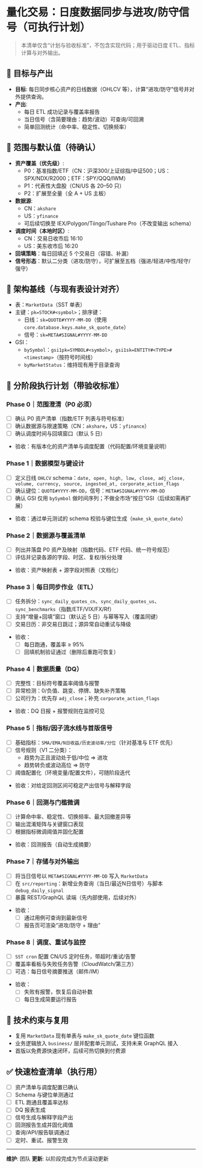 # 量化交易：日度数据同步与进攻/防守信号（可执行计划）

> 本清单仅含“计划与验收标准”，不包含实现代码；用于驱动日度 ETL、指标计算与对外输出。

## 🎯 目标与产出

- **目标**: 每日同步核心资产的日线数据（OHLCV 等），计算“进攻/防守”信号并对外提供查询。
- **产出**:
  - 每日 ETL 成功记录与覆盖率报告
  - 当日信号（含简要理由：趋势/波动）可查询/可回溯
  - 简单回测统计（命中率、稳定性、切换频率）

## 📌 范围与默认值（待确认）

- **资产覆盖（优先级）**:
  - P0：基准指数/ETF（CN：沪深300/上证综指/中证500；US：SPX/NDX/R2000；ETF：SPY/QQQ/IWM）
  - P1：代表性大盘股（CN/US 各 20–50 只）
  - P2：扩展至全量（全 A + US 主板）
- **数据源**:
  - CN：`akshare`
  - US：`yfinance`
  - 可后续切换至 IEX/Polygon/Tiingo/Tushare Pro（不改变输出 schema）
- **调度时间（本地时区）**:
  - CN：交易日收市后 16:10
  - US：美东收市后 16:20
- **回填策略**：每日回填近 5 个交易日（容错、补漏）
- **信号形态**：默认二分类（进攻/防守），可扩展至五档（强进/轻进/中性/轻守/强守）

## 🧱 架构基线（与现有表设计对齐）

- 表：`MarketData`（SST 单表）
- 主键：`pk=STOCK#<symbol>`；排序键：
  - 日线：`sk=QUOTE#YYYY-MM-DD`（使用 `core.database.keys.make_sk_quote_date`）
  - 信号：`sk=META#SIGNAL#YYYY-MM-DD`
- GSI：
  - `bySymbol`：`gsi1pk=SYMBOL#<symbol>`，`gsi1sk=ENTITY#<TYPE>#<timestamp>`（按符号时间线）
  - `byMarketStatus`：维持现有用于目录查询

## 📆 分阶段执行计划（带验收标准）

### Phase 0｜范围澄清（P0 必须）

- [ ] 确认 P0 资产清单（指数/ETF 列表与符号标准）
- [ ] 确认数据源与限速策略（CN：`akshare`，US：`yfinance`）
- [ ] 确认调度时间与回填窗口（默认 5 日）
- 验收：有版本化的资产清单与调度配置（代码配置/环境变量说明）

### Phase 1｜数据模型与键设计

- [ ] 定义日线 `OHLCV` schema：`date, open, high, low, close, adj_close, volume, currency, source, ingested_at, corporate_action_flags`
- [ ] 确认键位：`QUOTE#YYYY-MM-DD`，信号：`META#SIGNAL#YYYY-MM-DD`
- [ ] 确认 GSI 仅用 `bySymbol` 做时间序列；不做全市场“按日”GSI（后续如需再扩展）
- 验收：通过单元测试的 schema 校验与键位生成（`make_sk_quote_date`）

### Phase 2｜数据源与覆盖清单

- [ ] 列出并落盘 P0 资产及映射（指数代码、ETF 代码、统一符号规范）
- [ ] 评估并记录各源的字段、时区、复权/拆分处理
- 验收：资产映射表 + 源字段对照表（文档化）

### Phase 3｜每日同步作业（ETL）

- [ ] 任务拆分：`sync_daily_quotes_cn`、`sync_daily_quotes_us`、`sync_benchmarks`（指数/ETF/VIX/FX/Rf）
- [ ] 支持“增量+回填”窗口（默认近 5 日）与幂等写入（覆盖同键）
- [ ] 交易日历：非交易日跳过；源异常自动重试与降级
- 验收：
  - [ ] 每日跑通，覆盖率 ≥ 95%
  - [ ] 回填机制验证通过（删除后重跑可恢复）

### Phase 4｜数据质量（DQ）

- [ ] 完整性：目标符号覆盖率阈值与报警
- [ ] 异常检测：0/负值、跳变、停牌、缺失补齐策略
- [ ] 公司行为：优先存 `adj_close`；补充 `corporate_action_flags`
- 验收：DQ 日报 + 报警规则在监控可见

### Phase 5｜指标/因子流水线与首版信号

- [ ] 基础指标：`SMA/EMA/N日收益/历史波动率/分位`（针对基准与 ETF 优先）
- [ ] 信号规则（V1 二分类）：
  - 趋势为正且波动处于低/中位 ⇒ 进攻
  - 趋势转负或波动高位 ⇒ 防守
- [ ] 阈值配置化（环境变量/配置文件），可随阶段迭代
- 验收：对给定回测区间可稳定产出信号与解释字段

### Phase 6｜回测与门槛微调

- [ ] 计算命中率、稳定性、切换频率、最大回撤差异等
- [ ] 输出混淆矩阵与关键窗口表现
- [ ] 根据指标微调阈值并固化配置
- 验收：回测报告（自动生成摘要）

### Phase 7｜存储与对外输出

- [ ] 将当日信号以 `META#SIGNAL#YYYY-MM-DD` 写入 `MarketData`
- [ ] 在 `src/reporting`：新增业务查询（当日/最近N日信号）与脚本 `debug_daily_signal`
- [ ] 暴露 REST/GraphQL 读端（先内部使用，后续对外）
- 验收：
  - [ ] 通过用例可查询到最新信号
  - [ ] 报告页可渲染“进攻/防守 + 理由”

### Phase 8｜调度、重试与监控

- [ ] `SST cron` 配置 CN/US 定时任务，带超时/重试/告警
- [ ] 覆盖率看板与失败任务告警（CloudWatch/第三方）
- [ ] 可选：每日信号摘要推送（邮件/IM）
- 验收：
  - [ ] 失败有报警，恢复后自动补数
  - [ ] 每日生成简要运行报告

## 🔧 技术约束与复用

- 复用 `MarketData` 现有单表与 `make_sk_quote_date` 键位函数
- 业务逻辑放入 `business/` 层并配套单元测试，支持未来 GraphQL 接入
- 首版以免费源快速闭环，后续可热切换到付费源

## ✅ 快速检查清单（执行用）

- [ ] 资产清单与调度配置已确认
- [ ] Schema 与键位单测通过
- [ ] ETL 跑通且覆盖率达标
- [ ] DQ 报表生成
- [ ] 信号生成与解释字段产出
- [ ] 回测报告生成并固化阈值
- [ ] 查询/API/报告联调通过
- [ ] 定时、重试、报警生效

---

**维护**: 团队
**更新**: 以阶段完成为节点滚动更新
